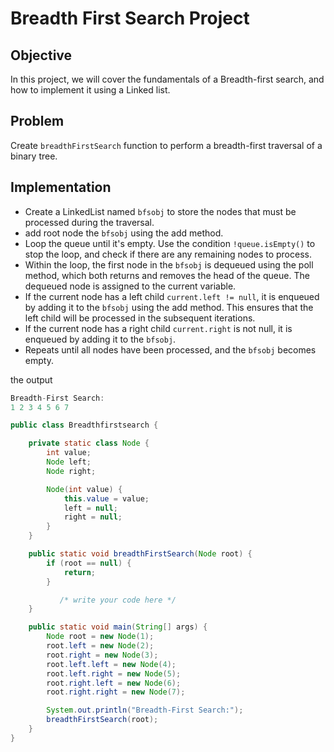 # Breadth First Search Project



## Objective

In this project, we will cover the fundamentals of a Breadth-first search, and how to implement it using a Linked list.


## Problem


Create `breadthFirstSearch` function to perform a breadth-first traversal of a binary tree.

## Implementation

* Create a LinkedList named `bfsobj` to store the nodes that must be processed during the traversal.
* add root node the `bfsobj` using the add method. 
* Loop the queue until it's empty. Use the condition `!queue.isEmpty()` to stop the loop, and check if there are any remaining nodes to process.
* Within the loop, the first node in the `bfsobj` is dequeued using the poll method, which both returns and removes the head of the queue. The dequeued node is assigned to the current variable.
* If the current node has a left child `current.left != null`, it is enqueued by adding it to the `bfsobj` using the add method. This ensures that the left child will be processed in the subsequent iterations.
* If the current node has a right child `current.right` is not null, it is enqueued by adding it to the `bfsobj`.
* Repeats until all nodes have been processed, and the `bfsobj` becomes empty.

the output 
```java
Breadth-First Search:
1 2 3 4 5 6 7
```


  
```java
public class Breadthfirstsearch {

    private static class Node {
        int value;
        Node left;
        Node right;

        Node(int value) {
            this.value = value;
            left = null;
            right = null;
        }
    }

    public static void breadthFirstSearch(Node root) {
        if (root == null) {
            return;
        }

           /* write your code here */
    }

    public static void main(String[] args) {
        Node root = new Node(1);
        root.left = new Node(2);
        root.right = new Node(3);
        root.left.left = new Node(4);
        root.left.right = new Node(5);
        root.right.left = new Node(6);
        root.right.right = new Node(7);

        System.out.println("Breadth-First Search:");
        breadthFirstSearch(root);
    }
}

```
